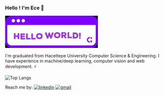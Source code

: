 ### Hello ! I'm Ece 👋

![hello](https://github.com/eceomurtay/eceomurtay/blob/main/hw.gif)

I'm graduated from Hacettepe University Computer Science & Engineering. I have experience in machine/deep learning, computer vision and web development. ⚡


<!--
**eceomurtay/eceomurtay** is a ✨ _special_ ✨ repository because its `README.md` (this file) appears on your GitHub profile.

Here are some ideas to get you started:

- 🔭 I’m currently working on ...
- 🌱 I’m currently learning ...
- 👯 I’m looking to collaborate on ...
- 🤔 I’m looking for help with ...
- 💬 Ask me about ...
- 📫 How to reach me: ...
- 😄 Pronouns: ...
- ⚡ Fun fact: ...

I'm currently solving Computer Vision problems at Vehant using deep learning.
I'm B.Tech graduate in Computer Science and Engineering from AIACTR, GGSIPU, Delhi. My interests lie in solving machine learning and deep learning-based problems, preferably in the field of Computer Vision. I also have a keen interest in data science.
Prefers to work with 🌱: Python, C++, PyTorch, Tensorflow/Keras, NVIDIA DeepStream, Django
Interests 🔭: stargazing, travelling, playing guitar, solving sudoku.
-->
![Top Langs](https://github-readme-stats.vercel.app/api/top-langs/?username=eceomurtay)

Reach me by: [<img src='https://cdn-icons-png.flaticon.com/512/174/174857.png' alt='linkedin' height='40'>](https://www.linkedin.com/in/ece-omurtay/)  [<img src='https://cdn-icons-png.flaticon.com/512/5968/5968534.png' alt='gmail' height='40'>](mailto:ece.omurtay@gmail.com)  
